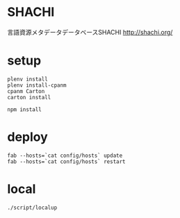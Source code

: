 # SHACHI

言語資源メタデータデータベースSHACHI http://shachi.org/


# setup
```
plenv install
plenv install-cpanm
cpanm Carton
carton install

npm install
```

# deploy
```
fab --hosts=`cat config/hosts` update
fab --hosts=`cat config/hosts` restart
```

# local
```
./script/localup
```
